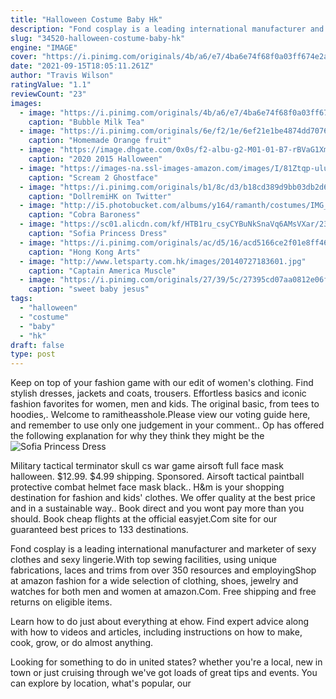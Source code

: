 ```yaml
---
title: "Halloween Costume Baby Hk"
description: "Fond cosplay is a leading international manufacturer and marketer of sexy clothes and sexy lingerie.With top sewing facilities, using unique fabrications, laces and trims from over 350 resources and employing"
slug: "34520-halloween-costume-baby-hk"
engine: "IMAGE"
cover: "https://i.pinimg.com/originals/4b/a6/e7/4ba6e74f68f0a03ff674e2a68fcdd22b.png"
date: "2021-09-15T18:05:11.261Z"
author: "Travis Wilson"
ratingValue: "1.1"
reviewCount: "23"
images:
  - image: "https://i.pinimg.com/originals/4b/a6/e7/4ba6e74f68f0a03ff674e2a68fcdd22b.png"
    caption: "Bubble Milk Tea"
  - image: "https://i.pinimg.com/originals/6e/f2/1e/6ef21e1be4874dd70762f3689f0ac037.jpg"
    caption: "Homemade Orange fruit"
  - image: "https://image.dhgate.com/0x0s/f2-albu-g2-M01-01-B7-rBVaG1XmkO2ATQxsAAJn5VLs4AU789.jpg/2015-halloween-costume-baby-boys-captain.jpg"
    caption: "2020 2015 Halloween"
  - image: "https://images-na.ssl-images-amazon.com/images/I/81Ztqp-uluL._AC_SL1500_.jpg"
    caption: "Scream 2 Ghostface"
  - image: "https://i.pinimg.com/originals/b1/8c/d3/b18cd389d9bb03db2d6dbc23ca036769.png"
    caption: "DollremiHK on Twitter"
  - image: "http://i5.photobucket.com/albums/y164/ramanth/costumes/IMG_0641.jpg"
    caption: "Cobra Baroness"
  - image: "https://sc01.alicdn.com/kf/HTB1ru_csyCYBuNkSnaVq6AMsVXar/232897994/HTB1ru_csyCYBuNkSnaVq6AMsVXar.jpg"
    caption: "Sofia Princess Dress"
  - image: "https://i.pinimg.com/originals/ac/d5/16/acd5166ce2f01e8ff462bb18fac12d32.jpg"
    caption: "Hong Kong Arts"
  - image: "http://www.letsparty.com.hk/images/20140727183601.jpg"
    caption: "Captain America Muscle"
  - image: "https://i.pinimg.com/originals/27/39/5c/27395cd07aa0812e06fd7eefac3d5fe2.jpg"
    caption: "sweet baby jesus"
tags:
  - "halloween"
  - "costume"
  - "baby"
  - "hk"
draft: false
type: post
---
```


Keep on top of your fashion game with our edit of women's clothing. Find stylish dresses, jackets and coats, trousers. Effortless basics and iconic fashion favorites for women, men and kids. The original basic, from tees to hoodies,. Welcome to ramitheasshole.Please view our voting guide here, and remember to use only one judgement in your comment.. Op has offered the following explanation for why they think they might be the
![Sofia Princess Dress](https://sc01.alicdn.com/kf/HTB1ru_csyCYBuNkSnaVq6AMsVXar/232897994/HTB1ru_csyCYBuNkSnaVq6AMsVXar.jpg "Sofia Princess Dress")

Military tactical terminator skull cs war game airsoft full face mask halloween. $12.99. $4.99 shipping. Sponsored. Airsoft tactical paintball protective combat helmet face mask black.. H&amp;m is your shopping destination for fashion and kids&#39; clothes. We offer quality at the best price and in a sustainable way.. Book direct and you wont pay more than you should. Book cheap flights at the official easyjet.Com site for our guaranteed best prices to 133 destinations.
<!--inArticleAds-->

<!--galleryOne-->

Fond cosplay is a leading international manufacturer and marketer of sexy clothes and sexy lingerie.With top sewing facilities, using unique fabrications, laces and trims from over 350 resources and employingShop at amazon fashion for a wide selection of clothing, shoes, jewelry and watches for both men and women at amazon.Com. Free shipping and free returns on eligible items.
<!--inArticleAds-->

<!--galleryTwo-->

Learn how to do just about everything at ehow. Find expert advice along with how to videos and articles, including instructions on how to make, cook, grow, or do almost anything.
<!--galleryThree-->

Looking for something to do in united states? whether you're a local, new in town or just cruising through we've got loads of great tips and events. You can explore by location, what's popular, our